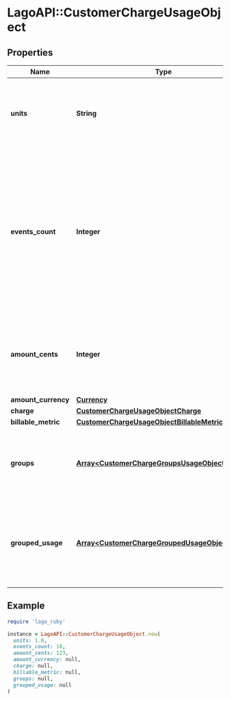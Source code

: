 # LagoAPI::CustomerChargeUsageObject

## Properties

| Name | Type | Description | Notes |
| ---- | ---- | ----------- | ----- |
| **units** | **String** | The number of units consumed by the customer for a specific charge item. |  |
| **events_count** | **Integer** | The quantity of usage events that have been recorded for a particular charge during the specified time period. These events may also be referred to as the number of transactions in some contexts. |  |
| **amount_cents** | **Integer** | The amount in cents, tax excluded, consumed by the customer for a specific charge item. |  |
| **amount_currency** | [**Currency**](Currency.md) |  |  |
| **charge** | [**CustomerChargeUsageObjectCharge**](CustomerChargeUsageObjectCharge.md) |  |  |
| **billable_metric** | [**CustomerChargeUsageObjectBillableMetric**](CustomerChargeUsageObjectBillableMetric.md) |  |  |
| **groups** | [**Array&lt;CustomerChargeGroupsUsageObjectInner&gt;**](CustomerChargeGroupsUsageObjectInner.md) | Array of group object, representing multiple dimensions for a charge item. |  |
| **grouped_usage** | [**Array&lt;CustomerChargeGroupedUsageObjectInner&gt;**](CustomerChargeGroupedUsageObjectInner.md) | Array of aggregated fees, grouped by the event properties defined in a &#x60;standard&#x60; charge model. | [optional] |

## Example

```ruby
require 'lago_ruby'

instance = LagoAPI::CustomerChargeUsageObject.new(
  units: 1.0,
  events_count: 10,
  amount_cents: 123,
  amount_currency: null,
  charge: null,
  billable_metric: null,
  groups: null,
  grouped_usage: null
)
```

